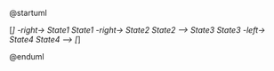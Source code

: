 
@startuml

[*] -right-> State1
State1  -right-> State2
State2 --> State3
State3  -left-> State4
State4 --> [*]

@enduml
